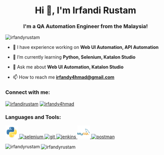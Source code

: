 <h1 align="center">Hi 👋, I'm Irfandi Rustam</h1>
<h3 align="center">I'm a QA Automation Engineer from the Malaysia!</h3>

<p align="left"> <img src="https://komarev.com/ghpvc/?username=irfandyrustam&label=Profile%20views&color=0e75b6&style=flat" alt="irfandyrustam" /> </p>

- 🔭 I have experience working on **Web UI Automation, API Automation**

- 🌱 I’m currently learning **Python, Selenium, Katalon Studio**

- 💬 Ask me about **Web UI Automation, Katalon Studio**

- 📫 How to reach me **irfandy4hmad@gmail.com**

<h3 align="left">Connect with me:</h3>
<p align="left">
<a href="https://linkedin.com/in/irfandirustam" target="blank"><img align="center" src="https://raw.githubusercontent.com/rahuldkjain/github-profile-readme-generator/master/src/images/icons/Social/linked-in-alt.svg" alt="irfandirustam" height="30" width="40" /></a>
<a href="https://www.leetcode.com/irfandy4hmad" target="blank"><img align="center" src="https://raw.githubusercontent.com/rahuldkjain/github-profile-readme-generator/master/src/images/icons/Social/leet-code.svg" alt="irfandy4hmad" height="30" width="40" /></a>
</p>

<h3 align="left">Languages and Tools:</h3>
<p align="left"> 
<a href="https://www.python.org" target="_blank" rel="noreferrer"> <img src="https://raw.githubusercontent.com/devicons/devicon/master/icons/python/python-original.svg" alt="python" width="40" height="40"/> </a> 
<a href="https://www.selenium.dev" target="_blank" rel="noreferrer"> <img src="https://raw.githubusercontent.com/detain/svg-logos/780f25886640cef088af994181646db2f6b1a3f8/svg/selenium-logo.svg" alt="selenium" width="40" height="40"/> </a>
<a href="https://git-scm.com/" target="_blank" rel="noreferrer"> <img src="https://www.vectorlogo.zone/logos/git-scm/git-scm-icon.svg" alt="git" width="40" height="40"/> </a> 
<a href="https://www.jenkins.io" target="_blank" rel="noreferrer"> <img src="https://www.vectorlogo.zone/logos/jenkins/jenkins-icon.svg" alt="jenkins" width="40" height="40"/> </a> 
<a href="https://www.mysql.com/" target="_blank" rel="noreferrer"> <img src="https://raw.githubusercontent.com/devicons/devicon/master/icons/mysql/mysql-original-wordmark.svg" alt="mysql" width="40" height="40"/> </a> 
<a href="https://postman.com" target="_blank" rel="noreferrer"> <img src="https://www.vectorlogo.zone/logos/getpostman/getpostman-icon.svg" alt="postman" width="40" height="40"/> </a> 
</p>

<p><img align="left" src="https://github-readme-stats.vercel.app/api/top-langs?username=irfandyrustam&show_icons=true&locale=en&layout=compact" alt="irfandyrustam" /></p>

<p>&nbsp;<img align="center" src="https://github-readme-stats.vercel.app/api?username=irfandyrustam&show_icons=true&locale=en" alt="irfandyrustam" /></p>

